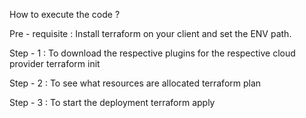 How to execute the code ?

Pre - requisite : Install terraform on your client and set the ENV path.

  Step - 1 : To download the respective plugins for the respective cloud provider
                terraform init 
                
  Step - 2 : To see what resources are allocated 
                terraform plan            
                
  Step - 3 : To start the deployment 
                terraform apply
